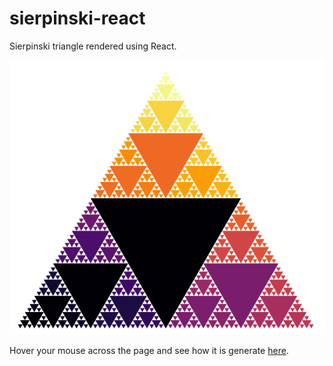 # sierpinski-react
Sierpinski triangle rendered using React.

![alt text](https://raw.githubusercontent.com/randy-r/sierpinski-react/master/sierpinski-screenshot.png)

Hover your mouse across the page and see how it is generate [here](https://randy-r.github.io/sierpinski.html).
